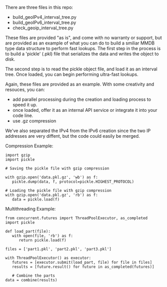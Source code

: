 There are three files in this repo:

   - build_geoIPv4_interval_tree.py
   - build_geoIPv6_interval_tree.py
   - check_geoip_interval_tree.py

These files are provided "as is", and come with no warranty or support, but are provided as an example of what you can do to build a smiliar MMDB type
data structure to perform fast lookups.  The first step in the process is to build a 'pickle' (.pkl) file that serializes the data and writes the object
to disk.

The second step is to read the pickle object file, and load it as an interval tree.  Once loaded, you can begin performing ultra-fast lookups.

Again, these files are provided as an example. With some creativity and resouces, you can:

* add parallel processing during the creation and loading process to speed it up.
* once loaded, offer it as an internal API service or integrate it into your code line.
* use .gz compression

We've also separated the IPv4 from the IPv6 creation since the two IP addresses are very diffent, but the code could easily be merged.

Compression Example:

```
import gzip
import pickle

# Saving the pickle file with gzip compression

with gzip.open('data.pkl.gz', 'wb') as f:
   pickle.dump(data, f, protocol=pickle.HIGHEST_PROTOCOL)

# Loading the pickle file with gzip compression
with gzip.open('data.pkl.gz', 'rb') as f:
   data = pickle.load(f)
```

Multithreading Example:

```
from concurrent.futures import ThreadPoolExecutor, as_completed
import pickle

def load_part(file):
   with open(file, 'rb') as f:
      return pickle.load(f)

files = ['part1.pkl', 'part2.pkl', 'part3.pkl']

with ThreadPoolExecutor() as executor:
   futures = [executor.submit(load_part, file) for file in files]
   results = [future.result() for future in as_completed(futures)]
   
   # Combine the parts
data = combine(results)
```

